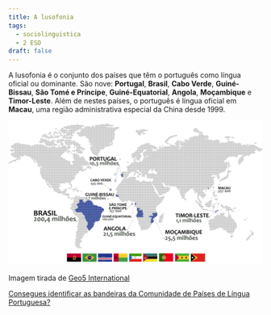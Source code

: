 ```yaml
---
title: A lusofonia
tags:
  - sociolinguistica
  - 2 ESO
draft: false
---
```

A lusofonia é o conjunto dos países que têm o português como língua oficial ou dominante. São nove: **Portugal**, **Brasil**, **Cabo Verde**, **Guiné-Bissau**, **São Tomé e Príncipe**, **Guiné-Equatorial**, **Angola**, **Moçambique** e **Timor-Leste**.
Além de nestes países, o português é língua oficial em **Macau**, uma região administrativa especial da China desde 1999.

[![](/img/mapa-lusofonia-bandeiras.png)](https://laurarubio.net/img/mapa-lusofonia-bandeiras.png)

Imagem tirada de [Geo5 International](http://geo5.net/tag/portugues/) 

[Consegues identificar as bandeiras da Comunidade de Países de Língua Portuguesa?](https://aulasgalegas.org/2020/06/02/bandeiras-da-cplp/)